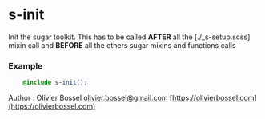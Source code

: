 # s-init

Init the sugar toolkit.
This has to be called **AFTER** all the [./_s-setup.scss] mixin call
and **BEFORE** all the others sugar mixins and functions calls


### Example
```scss
	@include s-init();
```
Author : Olivier Bossel [olivier.bossel@gmail.com](mailto:olivier.bossel@gmail.com) [https://olivierbossel.com](https://olivierbossel.com)